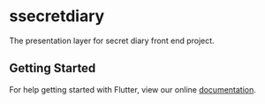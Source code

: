 # ssecretdiary

The presentation layer for secret diary front end project.

## Getting Started

For help getting started with Flutter, view our online
[documentation](https://flutter.dev/).
